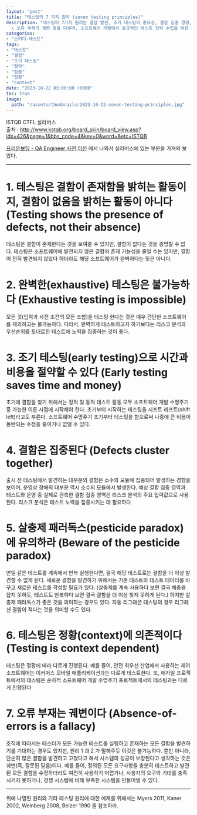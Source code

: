 ```yaml
---
layout: "post"
title: "테스팅의 7 가지 원리 (seven testing principles)"
description: "테스팅의 7가지 원리는 결함 발견, 조기 테스팅의 중요성, 결함 집중 경향, 테스트의 정황 의존성, 반복 테스트의 한계,\
  \ 오류 부재의 궤변 등을 다루며, 소프트웨어 개발에서 효과적인 테스트 전략 수립을 위한 기초를 제공합니다."
categories:
- "스터디-테스트"
tags:
- "테스트"
- "결함"
- "조기 테스팅"
- "절약"
- "집중"
- "정황"
- "context"
date: "2023-10-22 03:00:00 +0000"
toc: true
image:
  path: "/assets/thumbnails/2023-10-22-seven-testing-principles.jpg"
---
```


ISTQB CTFL 실라버스  
출처 : http://www.kstqb.org/board_skin/board_view.asp?idx=426&page=1&bbs_code=4&key=0&word=&etc=ISTQB

[프리온보딩 - QA Engineer 사전 미션](/2023/10/22/pre-onboarding-qa-engineer-pre-mission) 에서 나와서 실라버스에 있는 부분을 가져와 보았다.

---

# 1. 테스팅은 결함이 존재함을 밝히는 활동이지, 결함이 없음을 밝히는 활동이 아니다 (Testing shows the presence of defects, not their absence)

테스팅은 결함이 존재한다는 것을 보여줄 수 있지만, 결함이 없다는 것을 증명할 수 없다. 테스팅은 소프트웨어에 발견되지 않은 결함의 존재 가능성을 줄일 수는 있지만, 결함이 전혀 발견되지 않았다 하더라도 해당 소프트웨어가 완벽하다는 뜻은 아니다.

# 2. 완벽한(exhaustive) 테스팅은 불가능하다 (Exhaustive testing is impossible)

모든 것(입력과 사전 조건의 모든 조합)을 테스팅 한다는 것은 매우 간단한 소프트웨어를 제외하고는 불가능하다. 따라서, 완벽하게 테스트하고자 하기보다는 리스크 분석과 우선순위를 토대로한 테스트에 노력을 집중하는 것이 좋다.

# 3. 조기 테스팅(early testing)으로 시간과 비용을 절약할 수 있다 (Early testing saves time and money)

초기에 결함을 찾기 위해서는 정적 및 동적 테스트 활동 모두 소프트웨어 개발 수명주기 중 가능한 이른 시점에 시작해야 한다. 초기부터 시작하는 테스팅을 시프트 레프트(shift left)라고도 부른다. 소프트웨어 수명주기 초기부터 테스팅을 함으로써 나중에 큰 비용이 동반되는 수정을 줄이거나 없앨 수 있다.

# 4. 결함은 집중된다 (Defects cluster together)

출시 전 테스팅에서 발견하는 대부분의 결함은 소수의 모듈에 집중되어 발생하는 경향을 보이며, 운영상 장애의
대부분 역시 소수의 모듈에서 발생한다. 예상 결함 집중 영역과 테스트와 운영 중 실제로 관측한 결함 집중
영역은 리스크 분석의 주요 입력값으로 사용된다. 리스크 분석은 테스트 노력을 집중시키는 데 필요하다

# 5. 살충제 패러독스(pesticide paradox)에 유의하라 (Beware of the pesticide paradox)

만일 같은 테스트를 계속해서 반복 실행한다면, 결국 해당 테스트로는 결함을 더 이상 발견할 수 없게 된다. 새로운 결함을 발견하기 위해서는 기존 테스트와 테스트 데이터를 바꾸고 새로운 테스트를 작성할 필요가 있다. (살충제를 계속 사용하다 보면 결국 해충을 잡지 못하듯, 테스트도 반복하다 보면 결국 결함을 더 이상 찾지 못하게 된다.) 하지만 살충제 패러독스가 좋은 것을 의미하는 경우도 있다. 자동 리그레션 테스팅의 경우 리그레션 결함이 적다는 것을 의미할 수도 있다.

# 6. 테스팅은 정황(context)에 의존적이다 (Testing is context dependent)

테스팅은 정황에 따라 다르게 진행된다. 예를 들어, 안전 최우선 산업에서 사용하는 제어 소프트웨어는 이커머스 모바일 애플리케이션과는 다르게 테스트한다. 또, 애자일 프로젝트에서의 테스팅은 순차적 소프트웨어 개발 수명주기 프로젝트에서의 테스팅과는 다르게 진행된다

# 7. 오류 부재는 궤변이다 (Absence-of-errors is a fallacy)

조직에 따라서는 테스터가 모든 가능한 테스트를 실행하고 존재하는 모든 결함을 발견하기를 기대하는 경우도 있지만, 원리 1 과 2 가 말해주듯 이것은 불가능하다. 뿐만 아니라, 단순히 많은 결함을 발견하고 고쳤다고 해서 시스템의 성공이 보장된다고 생각하는 것은 궤변(즉, 잘못된 믿음)이다. 예를 들어, 정의된 모든 요구사항을 충분히 테스트하고 발견된 모든 결함을 수정하더라도 여전히 사용하기 어렵거나, 사용자의 요구와 기대를 충족시키지 못하거나, 경쟁 시스템에 비해 부족한 시스템을 만들어낼 수 있다.

---

위에 나열된 원리와 기타 테스팅 원리에 대한 예제를 위해서는 Myers 2011, Kaner 2002, Weinberg 2008, Beizer 1990 을 참조하라.
